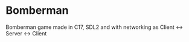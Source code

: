 # Bomberman
Bomberman game made in C17, SDL2 and with networking as Client &lt;-> Server &lt;-> Client
